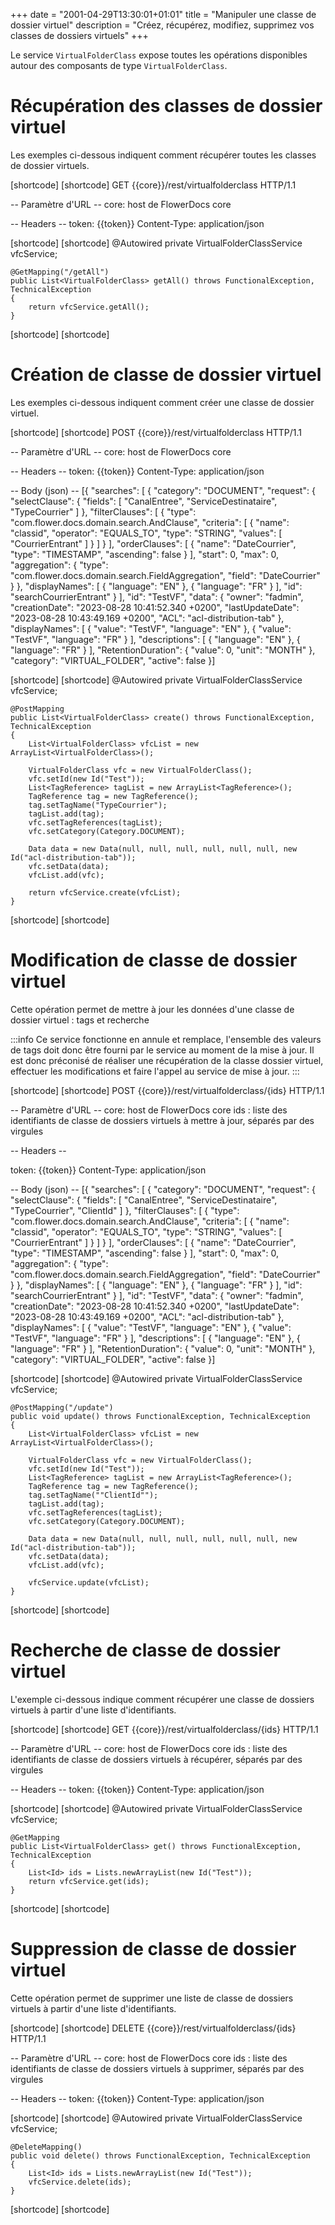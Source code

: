 +++
date = "2001-04-29T13:30:01+01:01"
title = "Manipuler une classe de dossier virtuel"
description = "Créez, récupérez, modifiez, supprimez vos classes de dossiers virtuels"
+++

Le service `VirtualFolderClass` expose toutes les opérations disponibles autour des composants de type `VirtualFolderClass`.

# Récupération des classes de dossier virtuel

Les exemples ci-dessous indiquent comment récupérer toutes les classes de dossier virtuels.

[shortcode]
[shortcode]
GET {{core}}/rest/virtualfolderclass HTTP/1.1

-- Paramètre d'URL -- 
core: host de FlowerDocs core

-- Headers -- 
token: {{token}}
Content-Type: application/json

[shortcode]
[shortcode]
	@Autowired
    private VirtualFolderClassService vfcService;

    @GetMapping("/getAll")
    public List<VirtualFolderClass> getAll() throws FunctionalException, TechnicalException
    {
        return vfcService.getAll();
    }
[shortcode]
[shortcode]

# Création de classe de dossier virtuel

Les exemples ci-dessous indiquent comment créer une classe de dossier virtuel. 

[shortcode]
[shortcode]
POST {{core}}/rest/virtualfolderclass HTTP/1.1

-- Paramètre d'URL -- 
core: host de FlowerDocs core

-- Headers -- 
token: {{token}}
Content-Type: application/json

-- Body (json) --
[{
    "searches": [
      {
        "category": "DOCUMENT",
        "request": {
          "selectClause": {
            "fields": [
              "CanalEntree",
              "ServiceDestinataire",
              "TypeCourrier"
            ]
          },
          "filterClauses": [
            {
              "type": "com.flower.docs.domain.search.AndClause",
              "criteria": [
                {
                  "name": "classid",
                  "operator": "EQUALS_TO",
                  "type": "STRING",
                  "values": [
                    "CourrierEntrant"
                  ]
                }
              ]
            }
          ],
          "orderClauses": [
            {
              "name": "DateCourrier",
              "type": "TIMESTAMP",
              "ascending": false
            }
          ],
          "start": 0,
          "max": 0,
          "aggregation": {
            "type": "com.flower.docs.domain.search.FieldAggregation",
            "field": "DateCourrier"
          }
        },
        "displayNames": [
          {
            "language": "EN"
          },
          {
            "language": "FR"
          }
        ],
        "id": "searchCourrierEntrant"
      }
    ],
    "id": "TestVF",
    "data": {
      "owner": "fadmin",
      "creationDate": "2023-08-28 10:41:52.340 +0200",
      "lastUpdateDate": "2023-08-28 10:43:49.169 +0200",
      "ACL": "acl-distribution-tab"
    },
    "displayNames": [
      {
        "value": "TestVF",
        "language": "EN"
      },
      {
        "value": "TestVF",
        "language": "FR"
      }
    ],
    "descriptions": [
      {
        "language": "EN"
      },
      {
        "language": "FR"
      }
    ],
    "RetentionDuration": {
      "value": 0,
      "unit": "MONTH"
    },
    "category": "VIRTUAL_FOLDER",
    "active": false
}]

[shortcode]
[shortcode]
	@Autowired
    private VirtualFolderClassService vfcService;
    
	@PostMapping
    public List<VirtualFolderClass> create() throws FunctionalException, TechnicalException
    {
        List<VirtualFolderClass> vfcList = new ArrayList<VirtualFolderClass>();

        VirtualFolderClass vfc = new VirtualFolderClass();
        vfc.setId(new Id("Test"));
        List<TagReference> tagList = new ArrayList<TagReference>();
        TagReference tag = new TagReference();
        tag.setTagName("TypeCourrier");
        tagList.add(tag);
        vfc.setTagReferences(tagList);
        vfc.setCategory(Category.DOCUMENT);

        Data data = new Data(null, null, null, null, null, null, new Id("acl-distribution-tab"));
        vfc.setData(data);
        vfcList.add(vfc);

        return vfcService.create(vfcList);
    }
	
[shortcode]
[shortcode]

# Modification de classe de dossier virtuel

Cette opération permet de mettre à jour les données d'une classe de dossier virtuel : tags et recherche

:::info
Ce service fonctionne en annule et remplace, l'ensemble des valeurs de tags doit donc être fourni par le service au moment de la mise à jour. Il est donc préconisé de réaliser une récupération de la classe dossier virtuel, effectuer les modifications et faire l'appel au service de mise à jour.
:::

[shortcode]
[shortcode]
POST {{core}}/rest/virtualfolderclass/{ids} HTTP/1.1

-- Paramètre d'URL -- 
core: host de FlowerDocs core
ids : liste des identifiants de classe de dossiers virtuels à mettre à jour, séparés par des virgules

-- Headers --

token: {{token}}
Content-Type: application/json

-- Body (json) --
[{
    "searches": [
      {
        "category": "DOCUMENT",
        "request": {
          "selectClause": {
            "fields": [
              "CanalEntree",
              "ServiceDestinataire",
              "TypeCourrier",
			  "ClientId"
            ]
          },
          "filterClauses": [
            {
              "type": "com.flower.docs.domain.search.AndClause",
              "criteria": [
                {
                  "name": "classid",
                  "operator": "EQUALS_TO",
                  "type": "STRING",
                  "values": [
                    "CourrierEntrant"
                  ]
                }
              ]
            }
          ],
          "orderClauses": [
            {
              "name": "DateCourrier",
              "type": "TIMESTAMP",
              "ascending": false
            }
          ],
          "start": 0,
          "max": 0,
          "aggregation": {
            "type": "com.flower.docs.domain.search.FieldAggregation",
            "field": "DateCourrier"
          }
        },
        "displayNames": [
          {
            "language": "EN"
          },
          {
            "language": "FR"
          }
        ],
        "id": "searchCourrierEntrant"
      }
    ],
    "id": "TestVF",
    "data": {
      "owner": "fadmin",
      "creationDate": "2023-08-28 10:41:52.340 +0200",
      "lastUpdateDate": "2023-08-28 10:43:49.169 +0200",
      "ACL": "acl-distribution-tab"
    },
    "displayNames": [
      {
        "value": "TestVF",
        "language": "EN"
      },
      {
        "value": "TestVF",
        "language": "FR"
      }
    ],
    "descriptions": [
      {
        "language": "EN"
      },
      {
        "language": "FR"
      }
    ],
    "RetentionDuration": {
      "value": 0,
      "unit": "MONTH"
    },
    "category": "VIRTUAL_FOLDER",
    "active": false
}]

[shortcode]
[shortcode]
	@Autowired
	private VirtualFolderClassService vfcService;
    
	@PostMapping("/update")
    public void update() throws FunctionalException, TechnicalException
    {
        List<VirtualFolderClass> vfcList = new ArrayList<VirtualFolderClass>();

        VirtualFolderClass vfc = new VirtualFolderClass();
        vfc.setId(new Id("Test"));
        List<TagReference> tagList = new ArrayList<TagReference>();
        TagReference tag = new TagReference();
        tag.setTagName(""ClientId"");
        tagList.add(tag);
        vfc.setTagReferences(tagList);
        vfc.setCategory(Category.DOCUMENT);

        Data data = new Data(null, null, null, null, null, null, new Id("acl-distribution-tab"));
        vfc.setData(data);
        vfcList.add(vfc);

        vfcService.update(vfcList);
    }

[shortcode]
[shortcode]

# Recherche de classe de dossier virtuel

L'exemple ci-dessous indique comment récupérer une classe de dossiers virtuels à partir d'une liste d'identifiants.

[shortcode]
[shortcode]
GET {{core}}/rest/virtualfolderclass/{ids} HTTP/1.1

-- Paramètre d'URL -- 
core: host de FlowerDocs core
ids : liste des identifiants de classe de dossiers virtuels à récupérer, séparés par des virgules

-- Headers --
token: {{token}}
Content-Type: application/json

[shortcode]
[shortcode]
	@Autowired
	private VirtualFolderClassService vfcService;
	
    @GetMapping
    public List<VirtualFolderClass> get() throws FunctionalException, TechnicalException
    {
        List<Id> ids = Lists.newArrayList(new Id("Test"));
        return vfcService.get(ids);
    }

[shortcode]
[shortcode]

# Suppression de classe de dossier virtuel

Cette opération permet de supprimer une liste de classe de dossiers virtuels à partir d'une liste d'identifiants.

[shortcode]
[shortcode]
DELETE {{core}}/rest/virtualfolderclass/{ids} HTTP/1.1

-- Paramètre d'URL -- 
core: host de FlowerDocs core
ids : liste des identifiants de classe de dossiers virtuels à supprimer, séparés par des virgules

-- Headers --
token: {{token}}
Content-Type: application/json

[shortcode]
[shortcode]
	@Autowired
	private VirtualFolderClassService vfcService;
	
    @DeleteMapping()
    public void delete() throws FunctionalException, TechnicalException
    {
        List<Id> ids = Lists.newArrayList(new Id("Test"));
        vfcService.delete(ids);
    }

[shortcode]
[shortcode]